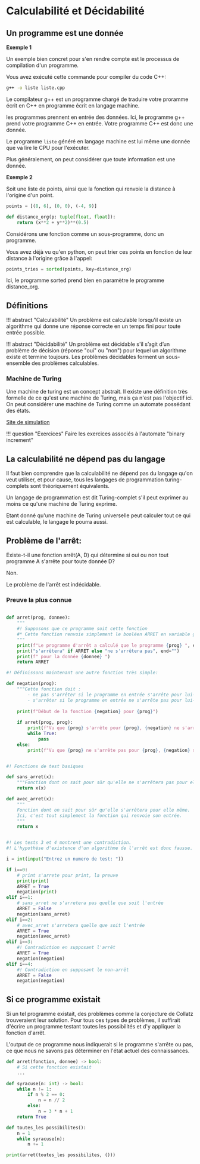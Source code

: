 # Calculabilité et Décidabilité


## Un programme est une donnée

**Exemple 1**

Un exemple bien concret pour s'en rendre compte est le processus de compilation d'un programme.

Vous avez exécuté cette commande pour compiler du code C++:

```bash
g++ -o liste liste.cpp
```

Le compilateur g++ est un programme chargé de traduire votre proramme écrit en C++ en programme écrit en langage machine.

les programmes prennent en entrée des données. Ici, le programme g++ prend votre programme C++ en entrée. Votre programme C++ est donc une donnée.

Le programme `liste` généré en langage machine est lui même une donnée que va lire le CPU pour l'exécuter.

Plus généralement, on peut considérer que toute information est une donnée.

**Exemple 2**

Soit une liste de points, ainsi que la fonction qui renvoie la distance à l'origine d'un point.

```python
points = [(8, 6), (0, 0), (-4, 9)]

def distance_org(p: tuple[float, float]):
    return (x**2 + y**2)**(0.5)
```

Considérons une fonction comme un sous-programme, donc un programme.

Vous avez déjà vu qu'en python, on peut trier ces points en fonction de leur distance à l'origine grâce à l'appel:

```python
points_tries = sorted(points, key=distance_org)
```

Ici, le programme sorted prend bien en paramètre le programme distance_org.



## Définitions

!!! abstract "Calculabilité"
    Un problème est calculable lorsqu’il existe un algorithme qui donne une réponse correcte en un temps fini pour toute entrée possible.

!!! abstract "Décidabilité"
    Un problème est décidable s'il s’agit d’un problème de décision (réponse "oui" ou "non") pour lequel un algorithme existe et termine toujours. Les problèmes décidables forment un sous-ensemble des problèmes calculables.


### Machine de Turing

Une machine de turing est un concept abstrait. Il existe une définition très formelle de ce qu'est une machine de Turing, mais ça n'est pas l'objectif ici.
On peut considérer une machine de Turing comme un automate possédant des états.

[Site de simulation](https://turingmachine.io/)

!!! question "Exercices"
    Faire les exercices associés à l'automate "binary increment"

## La calculabilité ne dépend pas du langage

Il faut bien comprendre que la calculabilité ne dépend pas du langage qu'on veut utiliser, et pour cause, tous les langages de programmation turing-complets sont théoriquement équivalents.

Un langage de programmation est dit Turing-complet s'il peut exprimer au moins ce qu'une machine de Turing exprime.

Etant donné qu'une machine de Turing universelle peut calculer tout ce qui est calculable, le langage le pourra aussi.


## Problème de l'arrêt:

Existe-t-il une fonction arrêt(A, D) qui détermine si oui ou non tout programme A s'arrête pour toute donnée D?

Non.

Le problème de l'arrêt est indécidable.

### Preuve la plus connue

```python

def arret(prog, donnee):
    """ 
    #! Supposons que ce programme soit cette fonction
    #* Cette fonction renvoie simplement le booléen ARRET en variable globale
    """
    print(f"Le programme d'arrêt a calculé que le programme {prog} ", end="")
    print("s'arrêtera" if ARRET else "ne s'arrêtera pas", end="")
    print(f" pour la donnée {donnee} ")
    return ARRET

#! Définissons maintenant une autre fonction très simple:

def negation(prog):
    """Cette fonction doit :
        - ne pas s'arrêter si le programme en entrée s'arrête pour lui-même en paramètre
        - s'arrêter si le programme en entrée ne s'arrête pas pour lui-même en paramètre"""
    
    print(f"Début de la fonction {negation} pour {prog}")
    
    if arret(prog, prog):
        print(f"Vu que {prog} s'arrête pour {prog}, {negation} ne s'arrêtera pas pour {prog}")
        while True:
            pass
    else:
        print(f"Vu que {prog} ne s'arrête pas pour {prog}, {negation} s'arrête pour {prog}")


#! Fonctions de test basiques

def sans_arret(x):
    """Fonction dont on sait pour sûr qu'elle ne s'arrêtera pas pour elle même en entrée"""
    return x(x)

def avec_arret(x):
    """
    Fonction dont on sait pour sûr qu'elle s'arrêtera pour elle même.
    Ici, c'est tout simplement la fonction qui renvoie son entrée.
    """
    return x


#! Les tests 3 et 4 montrent une contradiction. 
#! L'hypothèse d'existence d'un algorithme de l'arrêt est donc fausse. 

i = int(input("Entrez un numero de test: "))

if i==0:
    # print s'arrete pour print, la preuve
    print(print)
    ARRET = True
    negation(print)
elif i==1:
    # sans_arret ne s'arretera pas quelle que soit l'entrée
    ARRET = False
    negation(sans_arret)
elif i==2:
    # avec_arret s'arretera quelle que soit l'entrée
    ARRET = True
    negation(avec_arret)
elif i==3:
    #! Contradiction en supposant l'arrêt
    ARRET = True
    negation(negation)
elif i==4:
    #! Contradiction en supposant le non-arrêt
    ARRET = False
    negation(negation)

```

## Si ce programme existait

Si un tel programme existait, des problèmes comme la conjecture de Collatz trouveraient leur solution.
Pour tous ces types de problèmes, il suffirait d'écrire un programme testant toutes les possibilités et d'y appliquer la fonction d'arrêt.


L'output de ce programme nous indiquerait si le programme s'arrête ou pas, ce que nous ne savons pas déterminer en l'état actuel des connaissances.

```python
def arret(fonction, donnee) -> bool:
    # Si cette fonction existait
    ...

def syracuse(n: int) -> bool:
    while n != 1:
        if n % 2 == 0:
            n = n // 2
        else:
            n = 3 * n + 1
    return True

def toutes_les possibilites():
    n = 1
    while syracuse(n):
        n += 1

print(arret(toutes_les possibilites, ()))

```

